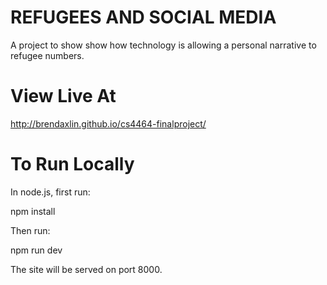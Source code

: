 # REFUGEES AND SOCIAL MEDIA

A project to show show how technology is allowing a personal narrative to refugee numbers.

# View Live At

http://brendaxlin.github.io/cs4464-finalproject/

# To Run Locally

In node.js, first run:

npm install

Then run: 

npm run dev

The site will be served on port 8000.
